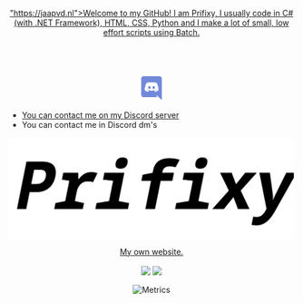 <p align="center">
    <a href=>"https://jaapvd.nl">Welcome to my GitHub! I am Prifixy, I usually code in C# (with .NET Framework), HTML, CSS, Python and I make a lot of small, low effort scripts using Batch.</a>
    
    
<p align="center">
    <a href=You can contact me using Discord (Prifixy#0001) or clicking here.</a>
<br>
<br>
<br>
    
<img align="center" alt="Discord" width="50px" src="https://raw.githubusercontent.com/github/explore/80688e429a7d4ef2fca1e82350fe8e3517d3494d/topics/discord/discord.png" />

- You can contact me on my [Discord server](https://jaapvd.nl/discord)
- You can contact me in Discord dm's
    
    
    
<img src="image.png" align="center">

<p align="center">
    <a href="https://jaapvd.nl">My own website.</a> 
 <br>
 <br>
 <img src="https://img.shields.io/github/followers/jvmvandorp?color=DC143C&label=Followers&style=flat-square">
 <img src="https://img.shields.io/github/stars/jvmvandorp?affiliations=OWNER&color=DC143C&label=Stars&style=flat-square">
</p>

<div align=center>

![Metrics](https://metrics.lecoq.io/jvmvandorp?template=classic&base.metadata=0&isocalendar=1&languages=1&isocalendar.duration=half-year&languages.limit=8&languages.sections=most-used&languages.colors=github&languages.aliases=smaltalk%3AC%23&languages.threshold=0%25&languages.indepth=false&languages.categories=markup%2C%20programming&languages.recent.categories=markup%2C%20programming&languages.recent.load=300&languages.recent.days=14&config.timezone=Europe%2FAmsterdam)
</div>
